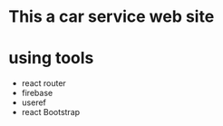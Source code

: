 # This a car service web site 
 # using tools
* react router 
* firebase
* useref 
* react Bootstrap